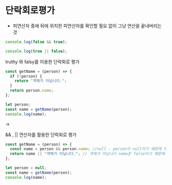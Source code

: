 # 단락회로평가

- 피연산자 중에 뒤에 위치한 피연산자를 확인할 필요 없이 그냥 연산을 끝내버리는 것

```jsx
console.log(false && true);
```

```jsx
console.log(true || false);
```

truthy 와 falsy를 이용한 단락회로 평가

```jsx
const getName = (person) => {
  if (!person) {
    return "객체가 아닙니다.";
  }
  return person.name;
};

let person;
const name = getName(person);
console.log(name);
```

→

&& , || 연산자를 활용한 단락회로 평가

```jsx
const getName = (person) => {
  const name = person && person.name; //null - person이 null이기 때문에 fasle
  return name || "객체가 아닙니다."; // 객체가 아닙니다 name은 false이기 때문에 "객체가 아닙니다"가 true라 "객체가 아닙니다."호출
};

let person = null;
const name = getName(person);
console.log(name);
```

